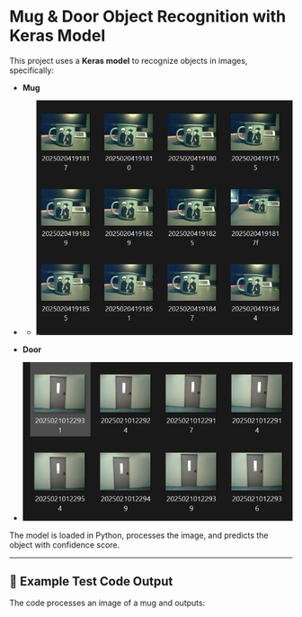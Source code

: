 # Mug & Door Object Recognition with Keras Model

This project uses a **Keras model** to recognize objects in images, specifically:
- **Mug**
- - ![mug Example](mug_img.png)

- **Door**
- ![Door Example](door_img.png)



The model is loaded in Python, processes the image, and predicts the object with confidence score.

---

## 📌 Example Test Code Output
The code processes an image of a mug and outputs:


